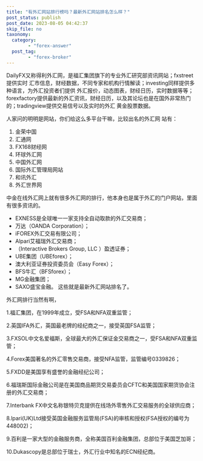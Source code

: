 ```yaml
---
title: "有外汇网站排行榜吗？最新外汇网站排名怎么样？"
post_status: publish
post_date: 2023-08-05 04:42:37
skip_file: no
taxonomy:
  category:
        - "forex-answer"
  post_tag:
        - "forex-broker"
---
```


DailyFX又称得利外汇网，是福汇集团旗下的专业外汇研究部资讯网站；fxstreet提供实时 汇市信息，财经数据，不同专家和机构行情解读；investing同样提供多种语言，为外汇投资者们提供 外汇报价，动态图表，财经日历，实时数据等等；forexfactory提供最新的外汇资讯，财经日历，以及其论坛也是在国外非常热门的；tradingview提供交易信号以及实时的外汇 黄金股票数据。

人家问的明明是网站，你们给这么多平台干嘛，比较出名的外汇网 站有：

1. 金荣中国
2. 汇通网
3. FX168财经网
4. 环球外汇网
5. 中国外汇网
6. 国际外汇管理局网站
7. 和讯外汇
8. 外汇世界网

中金在线外汇网上就有很多外汇网的排行，他本身也是属于外汇的门户网站，里面有很多资讯的。

- EXNESS是全球唯一一家支持全自动取款的外汇交易商；
- 万达（OANDA Corporation）；
- iFOREX外汇交易有限公司；
- Alpari艾福瑞外汇交易商；
- （Interactive Brokers Group, LLC ）盈透证券；
- UBE集团（UBEforex）；
- 澳大利亚证券投资委员会（Easy Forex）；
- BFS牛汇（BFSforex）；
- MG金融集团；
- SAXO盛宝金融。 这些就是最新外汇网站排名了。

外汇网排行当然有啊，

1.福汇集团，在1999年成立，受FSA和NFA双重监管；

2.英国IFA外汇，英国最老牌的经纪商之一，接受英国FSA监管；

3.FXSOL中文名爱福斯，全球最大的外汇保证金交易商之一，受FSA和NFA双重监管；

4.Forex美国著名的外汇零售交易商，接受NFA监管，监管编号0339826；

5.FXDD是美国享有盛誉的金融经纪公司；

6.福瑞斯国际金融公司是在美国商品期货交易委员会CFTC和美国国家期货协会注册的外汇交易商；

7.Interbank FX中文名称银特贝克提供在线场外零售外汇交易服务的全球供应商；

8.lpari(UK)Ltd接受英国金融服务监管局(FSA)的审核和授权(FSA授权的编号为448002)；

9.百利是一家大型的金融服务商，全称美国百利金融集团，总部位于美国芝加哥；

10.Dukascopy是总部位于瑞士，外汇行业中知名的ECN经纪商。
